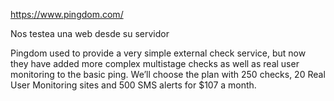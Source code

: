 https://www.pingdom.com/

Nos testea una web desde su servidor


Pingdom used to provide a very simple external check service, but now they have added more complex multistage checks as well as real user monitoring to the basic ping. We’ll choose the plan with 250 checks, 20 Real User Monitoring sites and 500 SMS alerts for $107 a month.
